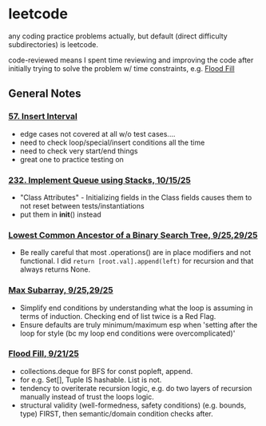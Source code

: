 # leetcode
any coding practice problems actually, but default (direct difficulty subdirectories) is leetcode.

code-reviewed means I spent time reviewing and improving the code after initially trying to solve the problem w/ time constraints, e.g. [Flood Fill](https://github.com/momothain/leetcode/blob/bf5a4ac2258e09c504a582ee8a644b86d66682d8/code-reviewed/EASY_733_flood_fill.py)

## General Notes
### [57. Insert Interval](https://github.com/momothain/leetcode/blob/main/code-reviewed/MED_57_insert_interval.py)
- edge cases not covered at all w/o test cases....
- need to check loop/special/insert conditions all the time
- need to check very start/end things
- great one to practice testing on


### [232. Implement Queue using Stacks, 10/15/25](https://github.com/momothain/leetcode/blob/main/easy/232-queue-via-stacks.py)
- "Class Attributes" - Initializing fields in the Class fields causes them to not reset between tests/instantiations
- put them in __init__() instead

### [Lowest Common Ancestor of a Binary Search Tree, 9/25,29/25](https://github.com/momothain/leetcode/blob/main/code-reviewed/MED_235_lca_bst.py)
- Be really careful that most .operations() are in place modifiers and not functional. I did `return [root.val].append(left)` for recursion and that always returns None.

### [Max Subarray, 9/25,29/25](https://github.com/momothain/leetcode/blob/main/code-reviewed/MED_53_maximum_subarray.py)
- Simplify end conditions by understanding what the loop is assuming in terms of induction. Checking end of list twice is a Red Flag. 
- Ensure defaults are truly minimum/maximum esp when 'setting after the loop for style (bc my loop end conditions were overcomplicated)'

### [Flood Fill, 9/21/25](https://github.com/momothain/leetcode/blob/bf5a4ac2258e09c504a582ee8a644b86d66682d8/code-reviewed/EASY_733_flood_fill.py)
- collections.deque for BFS for const popleft, append.
- for e.g. Set[], Tuple IS hashable. List is not.
- tendency to overiterate recursion logic, e.g. do two layers of recursion manually instead of trust the loops logic.
- structural validity (well-formedness, safety conditions) (e.g. bounds, type) FIRST, then semantic/domain condition checks after.
